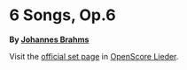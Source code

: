 
# 6 Songs, Op.6

__By [Johannes Brahms](..)__

Visit the [official set page] in [OpenScore Lieder].

[official set page]: https://musescore.com/openscore-lieder-corpus/sets/5067697
[OpenScore Lieder]: https://musescore.com/openscore-lieder-corpus
